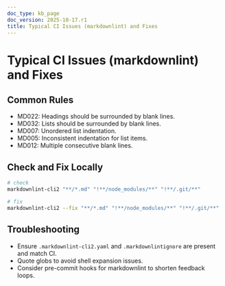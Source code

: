 ```yaml
---
doc_type: kb_page
doc_version: 2025-10-17.r1
title: Typical CI Issues (markdownlint) and Fixes
---
```


# Typical CI Issues (markdownlint) and Fixes

## Common Rules

- MD022: Headings should be surrounded by blank lines.
- MD032: Lists should be surrounded by blank lines.
- MD007: Unordered list indentation.
- MD005: Inconsistent indentation for list items.
- MD012: Multiple consecutive blank lines.

## Check and Fix Locally

```bash
# check
markdownlint-cli2 "**/*.md" "!**/node_modules/**" "!**/.git/**"

# fix
markdownlint-cli2 --fix "**/*.md" "!**/node_modules/**" "!**/.git/**"
```

## Troubleshooting

- Ensure `.markdownlint-cli2.yaml` and `.markdownlintignore` are present and match CI.
- Quote globs to avoid shell expansion issues.
- Consider pre-commit hooks for markdownlint to shorten feedback loops.

